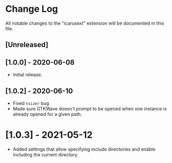 # Change Log

All notable changes to the "icarusext" extension will be documented in this file.

## [Unreleased]

## [1.0.0] - 2020-06-08
- Initial release.

## [1.0.2] - 2020-06-10
- Fixed `tsizer` bug
- Made sure GTKWave doesn't prompt to be opened when one instance is already opened for a given path.

# [1.0.3] - 2021-05-12
- Added settings that allow specifying include directories and enable including the current directory.
